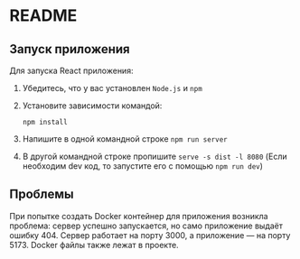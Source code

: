 # README

## Запуск приложения

Для запуска React приложения:

1. Убедитесь, что у вас установлен `Node.js` и `npm`
2. Установите зависимости командой:

   ```
   npm install
   ```
3. Напишите в одной командной строке `npm run server`
4. В другой командной строке пропишите `serve -s dist -l 8080` (Если необходим dev код, то запустите его с помощью `npm run dev`) 

## Проблемы
При попытке создать Docker контейнер для приложения возникла проблема: сервер успешно запускается, но само приложение выдаёт ошибку 404. Сервер работает на порту 3000, а приложение — на порту 5173. Docker файлы также лежат в проекте.